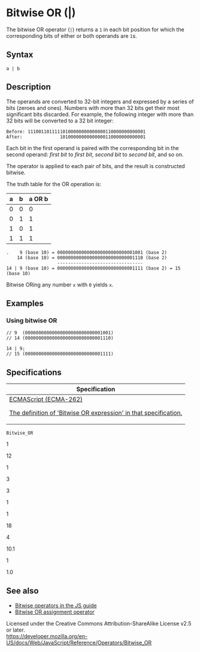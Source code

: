 # Bitwise OR (|)

The bitwise OR operator (`|`) returns a `1` in each bit position for which the corresponding bits of either or both operands are `1`s.

## Syntax

    a | b

## Description

The operands are converted to 32-bit integers and expressed by a series of bits (zeroes and ones). Numbers with more than 32 bits get their most significant bits discarded. For example, the following integer with more than 32 bits will be converted to a 32 bit integer:

    Before: 11100110111110100000000000000110000000000001
    After:              10100000000000000110000000000001

Each bit in the first operand is paired with the corresponding bit in the second operand: _first bit_ to _first bit_, _second bit_ to _second bit_, and so on.

The operator is applied to each pair of bits, and the result is constructed bitwise.

The truth table for the OR operation is:

<table><thead><tr class="header"><th>a</th><th>b</th><th>a OR b</th></tr></thead><tbody><tr class="odd"><td>0</td><td>0</td><td>0</td></tr><tr class="even"><td>0</td><td>1</td><td>1</td></tr><tr class="odd"><td>1</td><td>0</td><td>1</td></tr><tr class="even"><td>1</td><td>1</td><td>1</td></tr></tbody></table>

    .    9 (base 10) = 00000000000000000000000000001001 (base 2)
        14 (base 10) = 00000000000000000000000000001110 (base 2)
                       --------------------------------
    14 | 9 (base 10) = 00000000000000000000000000001111 (base 2) = 15 (base 10)

Bitwise ORing any number `x` with `0` yields `x`.

## Examples

### Using bitwise OR

    // 9  (00000000000000000000000000001001)
    // 14 (00000000000000000000000000001110)

    14 | 9;
    // 15 (00000000000000000000000000001111)

## Specifications

<table><thead><tr class="header"><th>Specification</th></tr></thead><tbody><tr class="odd"><td><a href="https://tc39.es/ecma262/#prod-BitwiseORExpression">ECMAScript (ECMA-262) 
<br/>

<span class="small">The definition of 'Bitwise OR expression' in that specification.</span></a></td></tr></tbody></table>

`Bitwise_OR`

1

12

1

3

3

1

1

18

4

10.1

1

1.0

## See also

-   [Bitwise operators in the JS guide](https://developer.mozilla.org/en-US/docs/Web/JavaScript/Guide/Expressions_and_Operators#bitwise)
-   [Bitwise OR assignment operator](bitwise_or_assignment)

 
Licensed under the Creative Commons Attribution-ShareAlike License v2.5 or later.  
<a href="https://developer.mozilla.org/en-US/docs/Web/JavaScript/Reference/Operators/Bitwise_OR" class="_attribution-link">https://developer.mozilla.org/en-US/docs/Web/JavaScript/Reference/Operators/Bitwise_OR</a>

